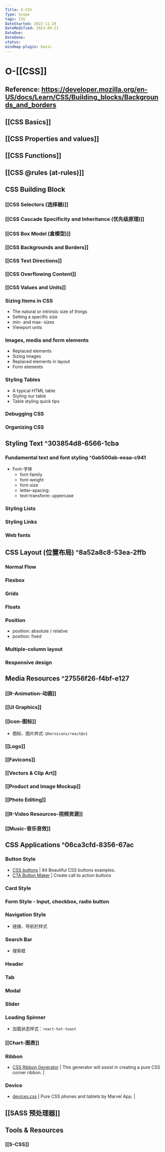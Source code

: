 ```yaml
---
Title: O-CSS
Type: Scope
tags: CSS
DateStarted: 2022-11-29
DateModified: 2023-09-21
DateDue: 
DateDone: 
status: 
mindmap-plugin: basic
---
```


# O-[[CSS]]

## Reference: https://developer.mozilla.org/en-US/docs/Learn/CSS/Building_blocks/Backgrounds_and_borders

## [[CSS Basics]]

## [[CSS Properties and values]]

## [[CSS Functions]]

## [[CSS @rules (at-rules)]]

## CSS Building Block

### [[CSS Selectors (选择器)]]

### [[CSS Cascade Specificity and Inheritance (优先级原理)]]

### [[CSS Box Model (盒模型)]]

### [[CSS Backgrounds and Borders]]

### [[CSS Text Directions]]

### [[CSS Overflowing Content]]

### [[CSS Values and Units]]

### Sizing Items in CSS
- The natural or intrinsic size of things
- Setting a specific size
- min- and max- sizes
- Viewport units

### Images, media and form elements
- Replaced elements
- Sizing images
- Replaced elements in layout
- Form elements

### Styling Tables
- A typical HTML table
- Styling our table
- Table styling quick tips

### Debugging CSS

### Organizing CSS

## Styling Text ^303854d8-6566-1cba

### Fundamental text and font styling ^0ab500ab-eeaa-c941
- Font-字体
    - font-family
    - font-weight
    - font-size
    - letter-spacing:
    - text-transform: uppercase

### Styling Lists

### Styling Links

### Web fonts

## CSS Layout (位置布局) ^8a52a8c8-53ea-2ffb

### Normal Flow

### Flexbox

### Grids

### Floats

### Position
- position: absolute / relative
- position: fixed

### Multiple-column layout

### Responsive design

## Media Resources ^27556f26-f4bf-e127

### [[R-Animation-动画]]

### [[UI Graphics]]

### [[Icon-图标]]
- 图标、图片样式: `@heroicons/react@v1`

### [[Logo]]

### [[Favicons]]

### [[Vectors & Clip Art]]

### [[Product and Image Mockup]]

### [[Photo Editing]]

### [[R-Video Resources-视频资源]]

### [[Music-音乐音效]]

## CSS Applications ^06ca3cfd-8356-67ac

### Button Style
- [CSS buttons](https://getcssscan.com/css-buttons-examples) | 84 Beautiful CSS buttons examples.
- [CTA Button Maker](https://www.clickminded.com/button-generator/) | Create call to action buttons

### Card Style

### Form Style - Input, checkbox, radio button

### Navigation Style
- 链接、导航栏样式

### Search Bar
- 搜索框

### Header

### Tab

### Modal

### Slider

### Loading Spinner
- 加载状态样式：`react-hot-toast`

### [[Chart-图表]]

### Ribbon
- [CSS Ribbon Generator](https://www.cssportal.com/css-ribbon-generator/) | This generator will assist in creating a pure CSS corner ribbon. |

### Device
- [devices.css](http://marvelapp.github.io/devices.css/) | Pure CSS phones and tablets by Marvel App. |

## [[SASS 预处理器]]

## Tools & Resources

### [[S-CSS]]